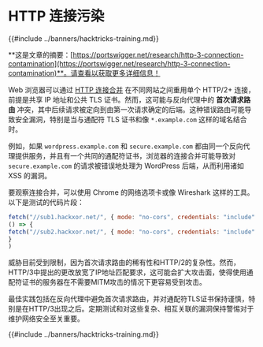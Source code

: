 # HTTP 连接污染

{{#include ../banners/hacktricks-training.md}}

**这是文章的摘要：[https://portswigger.net/research/http-3-connection-contamination](https://portswigger.net/research/http-3-connection-contamination)**。请查看以获取更多详细信息！

Web 浏览器可以通过 [HTTP 连接合并](https://daniel.haxx.se/blog/2016/08/18/http2-connection-coalescing) 在不同网站之间重用单个 HTTP/2+ 连接，前提是共享 IP 地址和公共 TLS 证书。然而，这可能与反向代理中的 **首次请求路由** 冲突，其中后续请求被定向到由第一次请求确定的后端。这种错误路由可能导致安全漏洞，特别是当与通配符 TLS 证书和像 `*.example.com` 这样的域名结合时。

例如，如果 `wordpress.example.com` 和 `secure.example.com` 都由同一个反向代理提供服务，并且有一个共同的通配符证书，浏览器的连接合并可能导致对 `secure.example.com` 的请求被错误地处理为 WordPress 后端，从而利用诸如 XSS 的漏洞。

要观察连接合并，可以使用 Chrome 的网络选项卡或像 Wireshark 这样的工具。以下是测试的代码片段：
```javascript
fetch("//sub1.hackxor.net/", { mode: "no-cors", credentials: "include" }).then(
() => {
fetch("//sub2.hackxor.net/", { mode: "no-cors", credentials: "include" })
}
)
```
威胁目前受到限制，因为首次请求路由的稀有性和HTTP/2的复杂性。然而，HTTP/3中提出的更改放宽了IP地址匹配要求，这可能会扩大攻击面，使得使用通配符证书的服务器在不需要MITM攻击的情况下更容易受到攻击。

最佳实践包括在反向代理中避免首次请求路由，并对通配符TLS证书保持谨慎，特别是在HTTP/3出现之后。定期测试和对这些复杂、相互关联的漏洞保持警惕对于维护网络安全至关重要。

{{#include ../banners/hacktricks-training.md}}
